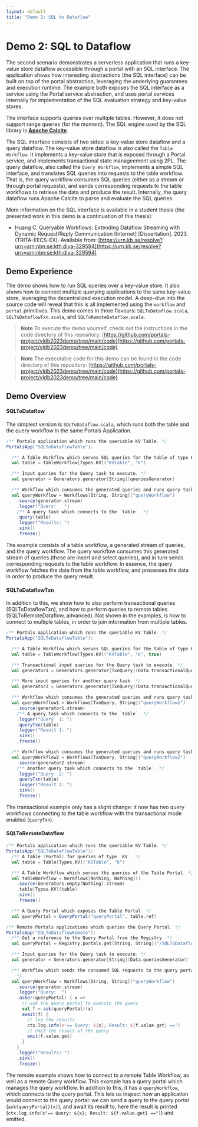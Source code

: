 ```yaml
---
layout: default
title: "Demo 2: SQL to Dataflow"
---
```


# Demo 2: SQL to Dataflow
The second scenario demonstrates a serverless application that runs a key-value store dataflow accessible through a portal with an SQL interface. The application shows how interesting abstractions (the SQL interface) can be built on top of the portal abstraction, leveraging the underlying guarantees and execution runtime. The example both exposes the SQL interface as a service using the Portal service abstraction, and uses portal services internally for implementation of the SQL evaluation strategy and key-value stores.

The interface supports queries over multiple tables. However, it does not support range queries (for the moment). The SQL engine used by the SQL library is **[Apache Calcite](https://calcite.apache.org/)**.

The SQL interface consists of two sides: a key-value store dataflow and a query dataflow. 
The key-value store dataflow is also called the `Table Workflow`. It implements a key-value store that is exposed through a Portal service, and implements transactional state manageement using 2PL.
The query dataflow, also called the `Query Workflow`, implements a simple SQL interface, and translates SQL queries into requests to the table workflow. That is, the query workflow consumes SQL queries (either as a stream or through portal requests), and sends corresponding requests to the table workflows to retrieve the data and produce the result. Internally, the query dataflow runs Apache Calcite to parse and evaluate the SQL queries.

More information on the SQL interface is available in a student thesis (the presented work in this demo is a continuation of this thesis):
* Huang C. Queryable Workflows: Extending Dataflow Streaming with Dynamic Request/Reply Communication [Internet] [Dissertation]. 2023. (TRITA-EECS-EX). Available from: [https://urn.kb.se/resolve?urn=urn:nbn:se:kth:diva-329594](https://urn.kb.se/resolve?urn=urn:nbn:se:kth:diva-329594)

## Demo Experience

The demo shows how to run SQL queries over a key-value store. It also shows how to connect multiple querying applications to the same key-value store, leveraging the decentralized execution model. A deep-dive into the source code will reveal that this is all implemented using the `workflow` and `portal` primitives. This demo comes in three flavours: `SQLToDataflow.scala`, `SQLToDataflowTxn.scala`, and `SQLToRemoteDataflow.scala`. 

> **Note**
> To execute the demo yourself, check out the instructions in the code directory of this repository: [https://github.com/portals-project/vldb2023demo/tree/main/code](https://github.com/portals-project/vldb2023demo/tree/main/code).

> **Note**
> The executable code for this demo can be found in the code directory of this repository: [https://github.com/portals-project/vldb2023demo/tree/main/code](https://github.com/portals-project/vldb2023demo/tree/main/code).

## Demo Overview

#### SQLToDataflow

The simplest version is `SQLToDataflow.scala`, which runs both the table and the query workflow in the same Portals Application.

```scala
/** Portals application which runs the queriable KV Table. */
PortalsApp("SQLToDataflowTable"):

  /** A Table Workflow which serves SQL queries for the table of type KV. */
  val table = TableWorkflow[Types.KV]("KVTable", "k")

  /** Input queries for the Query task to execute. */
  val generator = Generators.generator[String](queriesGenerator)

  /** Workflow which consumes the generated queries and runs query task. */
  val queryWorkflow = Workflows[String, String]("queryWorkflow")
    .source(generator.stream)
    .logger("Query:   ")
    /** A query task which connects to the `table`. */
    .query(table)
    .logger("Results: ")
    .sink()
    .freeze()
```

The example consists of a table workflow, a generated stream of queries, and the query workflow. The query workflow consumes this generated stream of queries (these are insert and select queries), and in turn sends corresponding requests to the table workflow. In essence, the query workflow fetches the data from the table workflow, and processes the data in order to produce the query result.

#### SQLToDataflowTxn

In addition to this, we show how to also perform transactional queries (SQLToDataflowTxn), and how to perform queries to remote tables (SQLToRemoteDataflow, advanced). Not shown in the examples, is how to connect to multiple tables, in order to join information from multiple tables.

```scala
/** Portals application which runs the queriable KV Table. */
PortalsApp("SQLToDataflowTable"):

  /** A Table Workflow which serves SQL queries for the table of type KV. */
  val table = TableWorkflow[Types.KV]("KVTable", "k", true)

  /** Transactional input queries for the Query task to execute. */
  val generator1 = Generators.generator[TxnQuery](Data.transactionalQueriesGenerator)

  /** More input queries for another query task. */
  val generator2 = Generators.generator[TxnQuery](Data.transactionalQueriesGenerator)

  /** Workflow which consumes the generated queries and runs query task. */
  val queryWorkflow1 = Workflows[TxnQuery, String]("queryWorkflow1")
    .source(generator1.stream)
    /** A query task which connects to the `table`. */
    .logger("Query  1: ")
    .queryTxn(table)
    .logger("Result 1: ")
    .sink()
    .freeze()

  /** Workflow which consumes the generated queries and runs query task. */
  val queryWorkflow2 = Workflows[TxnQuery, String]("queryWorkflow2")
    .source(generator2.stream)
    /** Another query task which connects to the `table`. */
    .logger("Query  2: ")
    .queryTxn(table)
    .logger("Result 2: ")
    .sink()
    .freeze()
```

The transactional example only has a slight change: it now has two query workflows connecting to the table workflow with the transactional mode enabled (`queryTxn`).

#### SQLToRemoteDataflow

```scala
/** Portals application which runs the queriable KV Table. */
PortalsApp("SQLToDataflowTable"):
  /** A Table (Portal) for queries of type `KV`. */
  val table = Table[Types.KV]("KVTable", "k")

  /** A Table Workflow which serves the queries of the Table Portal. */
  val tableWorkflow = Workflows[Nothing, Nothing]()
    .source(Generators.empty[Nothing].stream)
    .table[Types.KV](table)
    .sink()
    .freeze()

  /** A Query Portal which exposes the Table Portal. */
  val queryPortal = QueryPortal("queryPortal", table.ref)

/** Remote Portals applications which queries the Query Portal. */
PortalsApp("SQLToDataflowRemote"):
  /** Get a reference to the Query Portal from the Registry. */
  val queryPortal = Registry.portals.get[String, String]("/SQLToDataflowTable/portals/queryPortal")

  /** Input queries for the Query task to execute. */
  val generator = Generators.generator[String](Data.queriesGenerator)

  /** Workflow which sends the consumed SQL requests to the query portal.
    */
  val queryWorkflow = Workflows[String, String]("queryWorkflow")
    .source(generator.stream)
    .logger("Query:  ")
    .asker(queryPortal) { x =>
      // ask the query portal to execute the query
      val f = ask(queryPortal)(x)
      await(f) {
        // log the results
        ctx.log.info(s"== Query: ${x}; Result: ${f.value.get} ==")
        // emit the result of the query
        emit(f.value.get)
      }
    }
    .logger("Results: ")
    .sink()
    .freeze()
```

The remote example shows how to connect to a remote Table Workflow, as well as a remote Query workflow. This example has a query portal which manages the query workflow. In addition to this, it has a `queryWorkflow`, which connects to the query portal. This lets us inspect how an application would connect to the query portal: we can send a query to the query portal (`ask(queryPortal)(x)`), and await its result to, here the result is printed (`ctx.log.info(s"== Query: ${x}; Result: ${f.value.get} ==")`) and emitted.

